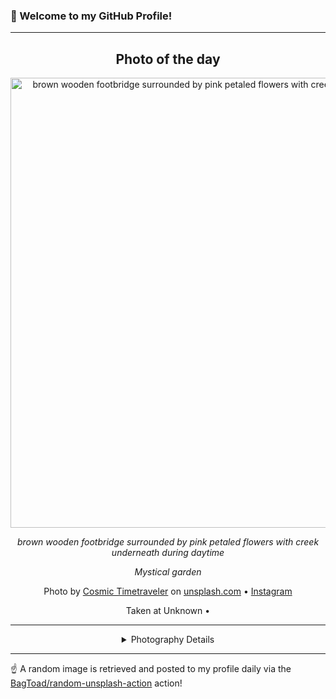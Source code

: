 ### 👋 Welcome to my GitHub Profile!

----
<div align="center">

## Photo of the day
  
  <a href="https://unsplash.com/photos/brown-wooden-footbridge-surrounded-by-pink-petaled-flowers-with-creek-underneath-during-daytime-pYyOZ8q7AII"><img width="720" src="https://images.unsplash.com/photo-1432958576632-8a39f6b97dc7?crop=entropy&cs=tinysrgb&fit=max&fm=jpg&ixid=M3w1OTQ0OTd8MHwxfHJhbmRvbXx8fHx8fHx8fDE3Mjc1OTAwNzN8&ixlib=rb-4.0.3&q=80&w=1080" alt="brown wooden footbridge surrounded by pink petaled flowers with creek underneath during daytime"></a>
  
  <em>brown wooden footbridge surrounded by pink petaled flowers with creek underneath during daytime</em>
  
  <em>Mystical garden</em>

  Photo by [Cosmic Timetraveler](null) on [unsplash.com](https://unsplash.com/) • [Instagram](https://instagram.com/cosmictimetraveler)
  
  Taken at Unknown • 
  
  ---
  
<details>
<summary>Photography Details</summary>
  
| Parameter     | Value |
| ------------- | ----- |
| Camera Model  | null |
| Exposure Time | null |
| Aperture      | null |
| Focal Length  | null |
| ISO           | null |
| Location      | Unknown (null) |
| Coordinates   | Latitude null, Longitude null |

</details>

</div>

----

☝️ A random image is retrieved and posted to my profile daily via the [BagToad/random-unsplash-action](https://github.com/BagToad/random-unsplash-action) action!
